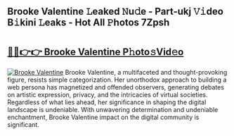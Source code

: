 ## Brooke Valentine 𝙻eaked 𝙽u𝚍e - Part-ukj 𝚅𝚒deo B𝚒kini 𝙻eaks - Hot All 𝙿hotos 7Zpsh

# <h2><a href="http://ld1g5v.urlbe.top/?page=Brooke+Valentine">🔗🔗👉👉 Brooke Valentine P𝚑oto𝚜Vid𝚎o</a></h2>

[![Brooke Valentine](https://i.imgur.com/eBuTRDB.gif)](http://ld1g5v.urlbe.top/?page=Brooke+Valentine)
Brooke Valentine, a multifaceted and thought-provoking figure, resists simple categorization. Her unorthodox approach to building a web persona has magnetized and offended observers, generating debates on artistic expression, privacy, and the intricacies of virtual societies. Regardless of what lies ahead, her significance in shaping the digital landscape is undeniable. With unwavering determination and undeniable enchantment, Brooke Valentine impact on the digital community is significant.

